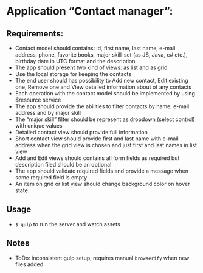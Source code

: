 # Application “Contact manager”:

## Requirements:

- Contact model should contains: id, first name, last name, e-mail address, phone, favorite books, major skill-set (as JS, Java, c# etc.), birthday date in UTC format and the description
- The app should present two kind of views: as list and as grid
- Use the local storage for keeping the contacts
- The end user should has possibility to Add new contact, Edit existing one, Remove one and View detailed information about of any contacts
- Each operation with the contact model should be implemented by using  $resource service
- The app should provide the abilities to filter contacts by name, e-mail address and by major skill
- The “major skill” filter should be represent as dropdown (select control) with unique values
- Detailed contact view should provide full information
- Short contact view should provide first and last name with e-mail address when the grid view is chosen and just first and last names in list view
- Add and Edit views should contains all form fields as required but description filed should be an optional
- The app should validate required fields and provide a message when some required field is empty
- An item on grid or list view should change background color on hover state


## Usage

- `$ gulp` to run the server and watch assets

## Notes

- ToDo: inconsistent gulp setup, requires manual `browserify` when new files added